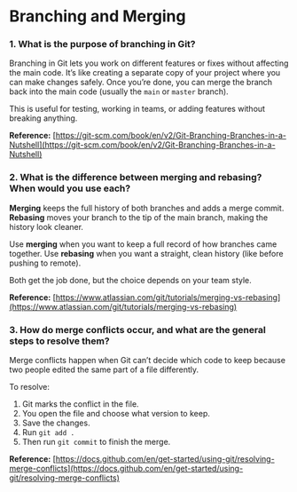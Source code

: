 # Branching and Merging

### 1. What is the purpose of branching in Git?

Branching in Git lets you work on different features or fixes without affecting the main code. It’s like creating a separate copy of your project where you can make changes safely. Once you’re done, you can merge the branch back into the main code (usually the `main` or `master` branch).

This is useful for testing, working in teams, or adding features without breaking anything.

**Reference:** [https://git-scm.com/book/en/v2/Git-Branching-Branches-in-a-Nutshell](https://git-scm.com/book/en/v2/Git-Branching-Branches-in-a-Nutshell)



### 2. What is the difference between merging and rebasing? When would you use each?

**Merging** keeps the full history of both branches and adds a merge commit.
**Rebasing** moves your branch to the tip of the main branch, making the history look cleaner.

Use **merging** when you want to keep a full record of how branches came together.
Use **rebasing** when you want a straight, clean history (like before pushing to remote).

Both get the job done, but the choice depends on your team style.

**Reference:** [https://www.atlassian.com/git/tutorials/merging-vs-rebasing](https://www.atlassian.com/git/tutorials/merging-vs-rebasing)



### 3. How do merge conflicts occur, and what are the general steps to resolve them?

Merge conflicts happen when Git can’t decide which code to keep because two people edited the same part of a file differently.

To resolve:

1. Git marks the conflict in the file.
2. You open the file and choose what version to keep.
3. Save the changes.
4. Run `git add .`
5. Then run `git commit` to finish the merge.

**Reference:** [https://docs.github.com/en/get-started/using-git/resolving-merge-conflicts](https://docs.github.com/en/get-started/using-git/resolving-merge-conflicts)